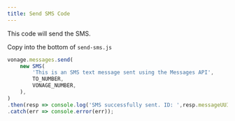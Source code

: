 ```yaml
---
title: Send SMS Code
---
```


This code will send the SMS.

Copy into the bottom of `send-sms.js`

```js
vonage.messages.send(
    new SMS(
        'This is an SMS text message sent using the Messages API',
        TO_NUMBER,
        VONAGE_NUMBER,
    ),
)
.then(resp => console.log('SMS successfully sent. ID: ',resp.messageUUID))
.catch(err => console.error(err));
```
